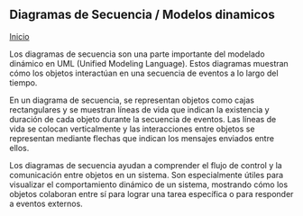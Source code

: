 ## Diagramas de Secuencia / Modelos dinamicos
[Inicio](../README.md)

Los diagramas de secuencia son una parte importante del modelado dinámico en UML (Unified Modeling Language). Estos diagramas muestran cómo los objetos interactúan en una secuencia de eventos a lo largo del tiempo.

En un diagrama de secuencia, se representan objetos como cajas rectangulares y se muestran líneas de vida que indican la existencia y duración de cada objeto durante la secuencia de eventos. Las líneas de vida se colocan verticalmente y las interacciones entre objetos se representan mediante flechas que indican los mensajes enviados entre ellos.

Los diagramas de secuencia ayudan a comprender el flujo de control y la comunicación entre objetos en un sistema. Son especialmente útiles para visualizar el comportamiento dinámico de un sistema, mostrando cómo los objetos colaboran entre sí para lograr una tarea específica o para responder a eventos externos.